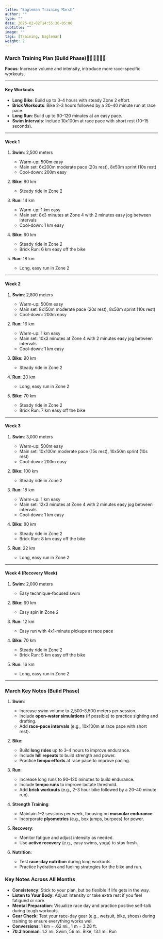 ```yaml
---
title: "Eagleman Training March"
author: ""
type: ""
date: 2025-02-02T14:55:36-05:00
subtitle: ""
image: ""
tags: [Training, Eagleman]
weight: 2
---
```

### **March Training Plan (Build Phase)**🏊‍♂️🚴‍♂️🏃‍♂️  
**Focus**: Increase volume and intensity, introduce more race-specific workouts.

---


#### **Key Workouts**  
- **Long Bike**: Build up to 3–4 hours with steady Zone 2 effort.  
- **Brick Workouts**: Bike 2–3 hours followed by a 20–40 minute run at race pace.  
- **Long Run**: Build up to 90–120 minutes at an easy pace.  
- **Swim Intervals**: Include 10x100m at race pace with short rest (10–15 seconds).  

---

#### **Week 1**  
1. **Swim**: 2,500 meters  
   - Warm-up: 500m easy  
   - Main set: 6x200m moderate pace (20s rest), 8x50m sprint (10s rest)  
   - Cool-down: 200m easy  

2. **Bike**: 80 km  
   - Steady ride in Zone 2  

3. **Run**: 14 km  
   - Warm-up: 1 km easy  
   - Main set: 8x3 minutes at Zone 4 with 2 minutes easy jog between intervals  
   - Cool-down: 1 km easy  

4. **Bike**: 60 km  
   - Steady ride in Zone 2  
   - Brick Run: 6 km easy off the bike  

5. **Run**: 18 km  
   - Long, easy run in Zone 2  

---

#### **Week 2**  
1. **Swim**: 2,800 meters  
   - Warm-up: 500m easy  
   - Main set: 8x150m moderate pace (20s rest), 8x50m sprint (10s rest)  
   - Cool-down: 200m easy  

2. **Run**: 16 km  
   - Warm-up: 1 km easy  
   - Main set: 10x3 minutes at Zone 4 with 2 minutes easy jog between intervals  
   - Cool-down: 1 km easy  

3. **Bike**: 90 km  
   - Steady ride in Zone 2  

4. **Run**: 20 km  
   - Long, easy run in Zone 2  

5. **Bike**: 70 km  
   - Steady ride in Zone 2  
   - Brick Run: 7 km easy off the bike  

---

#### **Week 3**  
1. **Swim**: 3,000 meters  
   - Warm-up: 500m easy  
   - Main set: 10x100m moderate pace (15s rest), 10x50m sprint (10s rest)  
   - Cool-down: 200m easy  

2. **Bike**: 100 km  
   - Steady ride in Zone 2  

3. **Run**: 18 km  
   - Warm-up: 1 km easy  
   - Main set: 12x3 minutes at Zone 4 with 2 minutes easy jog between intervals  
   - Cool-down: 1 km easy  

4. **Bike**: 80 km  
   - Steady ride in Zone 2  
   - Brick Run: 8 km easy off the bike  

5. **Run**: 22 km  
   - Long, easy run in Zone 2  

---

#### **Week 4 (Recovery Week)**  
1. **Swim**: 2,000 meters  
   - Easy technique-focused swim  

2. **Bike**: 60 km  
   - Easy spin in Zone 2  

3. **Run**: 12 km  
   - Easy run with 4x1-minute pickups at race pace  

4. **Bike**: 70 km  
   - Steady ride in Zone 2  
   - Brick Run: 5 km easy off the bike  

5. **Run**: 16 km  
   - Long, easy run in Zone 2 

---

### **March Key Notes (Build Phase)**  

1. **Swim**:  
   - Increase swim volume to 2,500–3,500 meters per session.  
   - Include **open-water simulations** (if possible) to practice sighting and drafting.  
   - Add **race-pace intervals** (e.g., 10x100m at race pace with short rest).  

2. **Bike**:  
   - Build **long rides** up to 3–4 hours to improve endurance.  
   - Include **hill repeats** to build strength and power.  
   - Practice **tempo efforts** at race pace to improve pacing.  

3. **Run**:  
   - Increase long runs to 90–120 minutes to build endurance.  
   - Include **tempo runs** to improve lactate threshold.  
   - Add **brick workouts** (e.g., 2–3 hour bike followed by a 20–40 minute run).  

4. **Strength Training**:  
   - Maintain 1–2 sessions per week, focusing on **muscular endurance**.  
   - Incorporate **plyometrics** (e.g., box jumps, burpees) for power.  

5. **Recovery**:  
   - Monitor fatigue and adjust intensity as needed.  
   - Use **active recovery** (e.g., easy swims, yoga) to stay fresh.  

6. **Nutrition**:  
   - Test **race-day nutrition** during long workouts.  
   - Practice hydration and fueling strategies for the bike and run.  
   
### **Key Notes Across All Months**  
- **Consistency**: Stick to your plan, but be flexible if life gets in the way.  
- **Listen to Your Body**: Adjust intensity or take extra rest if you feel fatigued or sore.  
- **Mental Preparation**: Visualize race day and practice positive self-talk during tough workouts.  
- **Gear Check**: Test your race-day gear (e.g., wetsuit, bike, shoes) during training to ensure everything works well.
- **Conversions**: 1 km = .62 mi., 1 m = 3.28 ft.
- **70.3 Ironman**: 1.2 mi. Swim, 56 mi. Bike, 13.1 mi. Run   